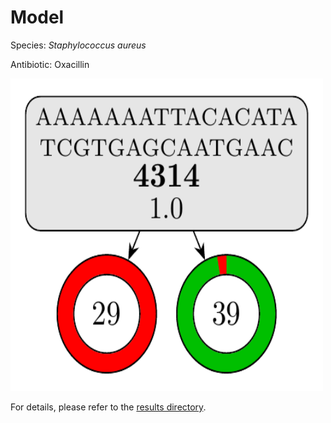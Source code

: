 
# Model

Species: *Staphylococcus aureus*

Antibiotic: Oxacillin

<a href="./model.pdf"><img src="./model.png" width=500 height=500 /></a>

For details, please refer to the [results directory](../../../../../results/cart_b/staphylococcus%20aureus/oxacillin/repeat_0/).

